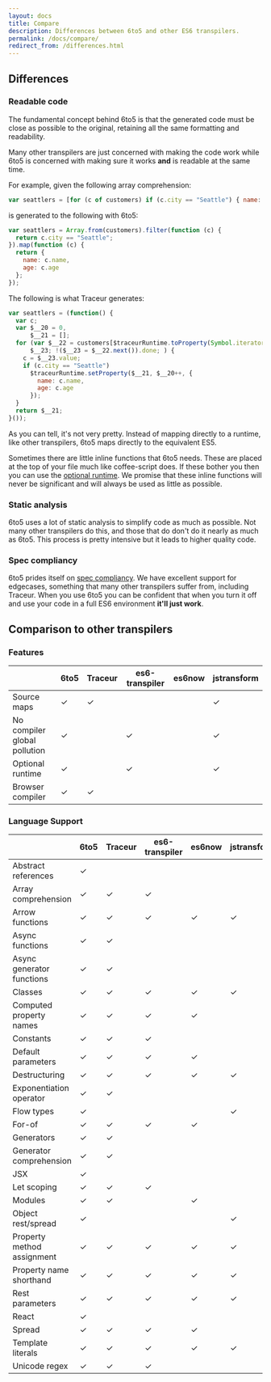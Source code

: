 ```yaml
---
layout: docs
title: Compare
description: Differences between 6to5 and other ES6 transpilers.
permalink: /docs/compare/
redirect_from: /differences.html
---
```


## Differences

### Readable code

The fundamental concept behind 6to5 is that the generated code must be close as
possible to the original, retaining all the same formatting and readability.

Many other transpilers are just concerned with making the code work while 6to5
is concerned with making sure it works **and** is readable at the same time.

For example, given the following array comprehension:

```js
var seattlers = [for (c of customers) if (c.city == "Seattle") { name: c.name, age: c.age }];
```

is generated to the following with 6to5:

```js
var seattlers = Array.from(customers).filter(function (c) {
  return c.city == "Seattle";
}).map(function (c) {
  return {
    name: c.name,
    age: c.age
  };
});
```

The following is what Traceur generates:

```js
var seattlers = (function() {
  var c;
  var $__20 = 0,
      $__21 = [];
  for (var $__22 = customers[$traceurRuntime.toProperty(Symbol.iterator)](),
      $__23; !($__23 = $__22.next()).done; ) {
    c = $__23.value;
    if (c.city == "Seattle")
      $traceurRuntime.setProperty($__21, $__20++, {
        name: c.name,
        age: c.age
      });
  }
  return $__21;
}());
```

As you can tell, it's not very pretty. Instead of mapping directly to a runtime,
like other transpilers, 6to5 maps directly to the equivalent ES5.

Sometimes there are little inline functions that 6to5 needs. These are
placed at the top of your file much like coffee-script does. If these
bother you then you can use the [optional runtime](/docs/usage/runtime).
We promise that these inline functions will never be significant and will
always be used as little as possible.

### Static analysis

6to5 uses a lot of static analysis to simplify code as much as possible.
Not many other transpilers do this, and those that do don't do it nearly
as much as 6to5. This process is pretty intensive but it leads to higher
quality code.

### Spec compliancy

6to5 prides itself on
[spec compliancy](https://kangax.github.io/compat-table/es6/). We have
excellent support for edgecases, something that many other transpilers
suffer from, including Traceur. When you use 6to5 you can be confident
that when you turn it off and use your code in a full ES6 environment
**it'll just work**.

## Comparison to other transpilers

### Features

|                              | 6to5 | Traceur | es6-transpiler | es6now | jstransform |
| ---------------------------- | ---- | ------- | -------------- | ------ | ----------- |
| Source maps                  | ✓    | ✓       |                |        | ✓           |
| No compiler global pollution | ✓    |         | ✓              |        | ✓           |
| Optional runtime             | ✓    |         | ✓              |        | ✓           |
| Browser compiler             | ✓    | ✓       |                |        |             |

### Language Support

|                              | 6to5 | Traceur | es6-transpiler | es6now | jstransform |
| ---------------------------- | ---- | ------- | -------------- | ------ | ----------- |
| Abstract references          | ✓    |         |                |        |             |
| Array comprehension          | ✓    | ✓       | ✓              |        |             |
| Arrow functions              | ✓    | ✓       | ✓              | ✓      | ✓           |
| Async functions              | ✓    | ✓       |                |        |             |
| Async generator functions    | ✓    | ✓       |                |        |             |
| Classes                      | ✓    | ✓       | ✓              | ✓      | ✓           |
| Computed property names      | ✓    | ✓       | ✓              | ✓      |             |
| Constants                    | ✓    | ✓       | ✓              |        |             |
| Default parameters           | ✓    | ✓       | ✓              | ✓      |             |
| Destructuring                | ✓    | ✓       | ✓              | ✓      | ✓           |
| Exponentiation operator      | ✓    | ✓       |                |        |             |
| Flow types                   | ✓    |         |                |        | ✓           |
| For-of                       | ✓    | ✓       | ✓              | ✓      |             |
| Generators                   | ✓    | ✓       |                |        |             |
| Generator comprehension      | ✓    | ✓       |                |        |             |
| JSX                          | ✓    |         |                |        |             |
| Let scoping                  | ✓    | ✓       | ✓              |        |             |
| Modules                      | ✓    | ✓       |                | ✓      |             |
| Object rest/spread           | ✓    |         |                |        | ✓           |
| Property method assignment   | ✓    | ✓       | ✓              | ✓      | ✓           |
| Property name shorthand      | ✓    | ✓       | ✓              | ✓      | ✓           |
| Rest parameters              | ✓    | ✓       | ✓              | ✓      | ✓           |
| React                        | ✓    |         |                |        |             |
| Spread                       | ✓    | ✓       | ✓              | ✓      |             |
| Template literals            | ✓    | ✓       | ✓              | ✓      | ✓           |
| Unicode regex                | ✓    | ✓       | ✓              |        |             |
